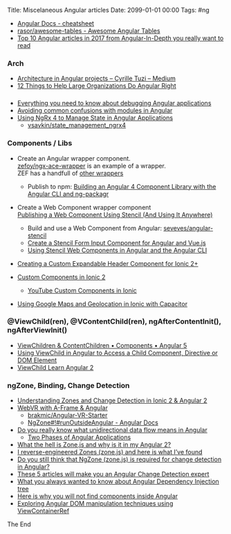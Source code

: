 Title: Miscelaneous Angular articles
Date: 2099-01-01 00:00
Tags: #ng

* [Angular Docs - cheatsheet](https://angular.io/guide/cheatsheet)
* [rasor/awesome-tables - Awesome Angular Tables](https://github.com/rasor/awesome-tables/blob/master/awesome-angular-tables.md)
* [Top 10 Angular articles in 2017 from Angular-In-Depth you really want to read](https://blog.angularindepth.com/top-10-angular-articles-in-2017-from-angularindepth-you-really-want-to-read-153ae6e497d4)

### Arch

* [Architecture in Angular projects – Cyrille Tuzi – Medium](https://medium.com/@cyrilletuzi/architecture-in-angular-projects-242606567e40)
* [12 Things to Help Large Organizations Do Angular Right](https://blog.nrwl.io/12-things-to-help-large-organizations-do-angular-right-f261a798ad6b)

###

* [Everything you need to know about debugging Angular applications](https://blog.angularindepth.com/everything-you-need-to-know-about-debugging-angular-applications-d308ed8a51b4)
* [Avoiding common confusions with modules in Angular](https://blog.angularindepth.com/avoiding-common-confusions-with-modules-in-angular-ada070e6891f)
* [Using NgRx 4 to Manage State in Angular Applications](https://blog.nrwl.io/using-ngrx-4-to-manage-state-in-angular-applications-64e7a1f84b7b)
  * [vsavkin/state_management_ngrx4](https://github.com/vsavkin/state_management_ngrx4)

### Components / Libs

* Create an Angular wrapper component.  
[zefoy/ngx-ace-wrapper](https://github.com/zefoy/ngx-ace-wrapper) is an example of a wrapper.  
ZEF has a handfull of [other wrappers](https://github.com/zefoy?utf8=%E2%9C%93&q=wrapper&type=&language=)
  * Publish to npm: [Building an Angular 4 Component Library with the Angular CLI and ng-packagr](https://medium.com/@nikolasleblanc/building-an-angular-4-component-library-with-the-angular-cli-and-ng-packagr-53b2ade0701e)
* Create a Web Component wrapper component  
[Publishing a Web Component Using Stencil (And Using It Anywhere)](https://www.joshmorony.com/publishing-a-web-component-using-stencil-and-using-it-anywhere/)
  * Build and use a Web Component from Angular: [seveves/angular-stencil](https://github.com/seveves/angular-stencil)
  * [Create a Stencil Form Input Component for Angular and Vue.js](http://cindyliuyn.me/blog/2017/10/14/Write-And-Use-A-Stencil-Web-Component)
  * [Using Stencil Web Components in Angular and the Angular CLI](https://coryrylan.com/blog/using-stencil-web-components-in-angular-and-the-angular-cli)

* [Creating a Custom Expandable Header Component for Ionic 2+](https://www.joshmorony.com/creating-a-custom-expandable-header-component-for-ionic-2/)
* [Custom Components in Ionic 2](https://www.joshmorony.com/custom-components-in-ionic-2/)
  * [YouTube Custom Components in Ionic](https://www.youtube.com/watch?v=Tg4FoOf4pBo)
* [Using Google Maps and Geolocation in Ionic with Capacitor](https://www.joshmorony.com/using-google-maps-and-geolocation-in-ionic-with-capacitor/)

### @ViewChild(ren), @VContentChild(ren), ngAfterContentInit(), ngAfterViewInit()

* [ViewChildren & ContentChildren • Components • Angular 5](https://codecraft.tv/courses/angular/components/viewchildren-and-contentchildren/)
* [Using ViewChild in Angular to Access a Child Component, Directive or DOM Element](https://alligator.io/angular/viewchild-access-component/)
* [ViewChild Learn Angular 2](http://learnangular2.com/viewChild/)

### ngZone, Binding, Change Detection

* [Understanding Zones and Change Detection in Ionic 2 &#038; Angular 2](https://www.joshmorony.com/understanding-zones-and-change-detection-in-ionic-2-angular-2/)
* [WebVR with A-Frame &amp; Angular](http://blog.brakmic.com/webvr-with-a-frame-angular/)
  * [brakmic/Angular-VR-Starter](https://github.com/brakmic/Angular-VR-Starter)
  * [NgZone#!#runOutsideAngular - Angular Docs](https://angular.io/api/core/NgZone#!#runOutsideAngular-anchor)
* [Do you really know what unidirectional data flow means in Angular](https://blog.angularindepth.com/do-you-really-know-what-unidirectional-data-flow-means-in-angular-a6f55cefdc63)
  * [Two Phases of Angular Applications](https://vsavkin.com/two-phases-of-angular-2-applications-fda2517604be)
* [What the hell is Zone.js and why is it in my Angular 2?](https://medium.com/@MertzAlertz/what-the-hell-is-zone-js-and-why-is-it-in-my-angular-2-6ff28bcf943e)
* [I reverse-engineered Zones (zone.js) and here is what I’ve found](https://blog.angularindepth.com/i-reverse-engineered-zones-zone-js-and-here-is-what-ive-found-1f48dc87659b)
* [Do you still think that NgZone (zone.js) is required for change detection in Angular?](https://blog.angularindepth.com/do-you-still-think-that-ngzone-zone-js-is-required-for-change-detection-in-angular-16f7a575afef)
* [These 5 articles will make you an Angular Change Detection expert](https://blog.angularindepth.com/these-5-articles-will-make-you-an-angular-change-detection-expert-ed530d28930)
* [What you always wanted to know about Angular Dependency Injection tree](https://blog.angularindepth.com/angular-dependency-injection-and-tree-shakeable-tokens-4588a8f70d5d)
* [Here is why you will not find components inside Angular](https://blog.angularindepth.com/here-is-why-you-will-not-find-components-inside-angular-bdaf204d955c)
* [Exploring Angular DOM manipulation techniques using ViewContainerRef](https://blog.angularindepth.com/exploring-angular-dom-abstractions-80b3ebcfc02)

The End
